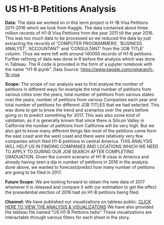 # US H1-B Petitions Analysis

**Data:**
The data we worked on in this term project is H-1B Visa Petitions 2011-2016 which we took from Kaggle. The data contained about three million records of H1-B Visa Petitions from the year 2011 till the year 2016. This was too much data to be processed so we reduced the data by just extracting the records of ‘COMPUTER PROGRAMMERS’, ‘BUSINESS ANALYST’, ‘ACCOUNTANT’ and ‘CONSULTANT’ from the ‘JOB TITLE’ column. Thus we were left with around 140000 records of H1-B petitions.
Further refining of data was done in R before the analysis which was done in Tableau. The R code is provided in the form of a jupyter notebook with the name "H1-B.ipynb".
Data Source: https://www.kaggle.com/nsharan/h-1b-visa

**Scope:**
The scope of our analysis was to first analyse the number of petitions in different ways for example the total number of petitions from various cities over the years, total number of petitions from various states over the years, number of petitions from various Companies each year and total number of petitions for different JOB TITLES that we had selected.
This was done to get to know the trend and scenarios over the years before going on to predict something for 2017. This was also some kind of validation, as it is generally known that since there is Silicon Valley in California the number of petitions from California will be very high. But we also got to know many different things like most of the petitions came form the east coast and the west coast and there were relatively very few companies which filed H1-B petitions in central America. THIS ANALYSIS WILL HELP US IN FINDING COMPANIES AND LOCATIONS WHICH WE NEED TO APPLY TO DURING OUR JOB SEARCH AFTER COMPLETING GRADUATION.
Given the current scenario of H1-B visas in America and already having seen a dip in number of petitions in 2016 in the analysis done above, we wanted to forecast/predict how many number of petitions are going to be filed in 2017.

**Future Scope:**
We are looking forward to obtain the new data of 2017 whenever it is released and compare it with our estimation to get the effect the presedential election of 2016 had on H1-B petitions being filed.

**Channel:**
We have published our visualizations on tableau public. [CLICK HERE TO VIEW THE ANALYSIS & VISUALIZATONS](https://public.tableau.com/views/USH1-BPetitionsPrediction/Story1?:embed=y&:display_count=yes&publish=yes)
We have also provided the tableau file named "US H1-B Petitions.twbx"
These visualizations are interactable through various filters for each sheet in the story.
